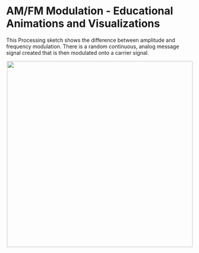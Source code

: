 # AM/FM Modulation - Educational Animations and Visualizations

This Processing sketch shows the difference between amplitude and frequency modulation. There is a random continuous, analog message signal created that is then modulated onto a carrier signal. 

<p align="center">
<a href="https://www.youtube.com/shorts/-AEgWExo9fA"><img src="https://user-images.githubusercontent.com/89677321/211675062-4fcbdebe-d15d-4cd9-a700-a0b2c206f112.png" width="500" /></a>
  </p>
